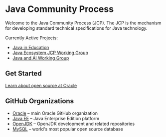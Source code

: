 # Java Community Process

Welcome to the Java Community Process (JCP).  The JCP is the mechanism for developing standard technical specifications for Java technology.

Currently Active Projects:

* [Java in Education](https://github.com/jcp-org/Java-in-Education) 
* [Java Ecosystem JCP Working Group](https://github.com/jcp-org/Java-Ecosystem-JCP-Working-Group/wiki/Java-Ecosystem-Wiki)
* [Java and AI Working Group](https://github.com/jcp-org/Java-and-AI-Working-Group/wiki/Java-and-AI-Working-Group)

## Get Started

[Learn about open source at Oracle](https://developer.oracle.com/open-source/)

## GitHub Organizations

* [Oracle](https://github.com/oracle) – main Oracle GitHub organization
* [Java EE](https://github.com/javaee) – Java Enterprise Edition platform
* [OpenJDK](https://github.com/openjdk/) – OpenJDK development and related repositories 
* [MySQL](https://github.com/mysql) – world's most popular open source database
